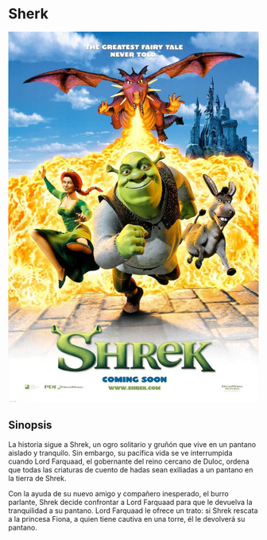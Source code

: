# Sherk

![Sherk poster](Img/Shr.jpg)

## Sinopsis
La historia sigue a Shrek, un ogro solitario y gruñón que vive en un pantano aislado y tranquilo. Sin embargo, su pacífica vida se ve interrumpida cuando Lord Farquaad, el gobernante del reino cercano de Duloc, ordena que todas las criaturas de cuento de hadas sean exiliadas a un pantano en la tierra de Shrek.

Con la ayuda de su nuevo amigo y compañero inesperado, el burro parlante, Shrek decide confrontar a Lord Farquaad para que le devuelva la tranquilidad a su pantano. Lord Farquaad le ofrece un trato: si Shrek rescata a la princesa Fiona, a quien tiene cautiva en una torre, él le devolverá su pantano.
